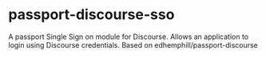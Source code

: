 # passport-discourse-sso
A passport Single Sign on module for Discourse. Allows an application to login using Discourse credentials. Based on edhemphill/passport-discourse
